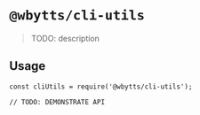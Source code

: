 # `@wbytts/cli-utils`

> TODO: description

## Usage

```
const cliUtils = require('@wbytts/cli-utils');

// TODO: DEMONSTRATE API
```
